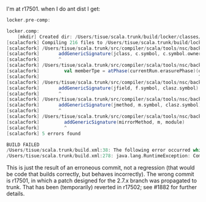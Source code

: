 I'm at r17501. when I do ant dist I get:
```scala
locker.pre-comp:

locker.comp:
    [mkdir] Created dir: /Users/tisue/scala.trunk/build/locker/classes/compiler
[scalacfork] Compiling 216 files to /Users/tisue/scala.trunk/build/locker/classes/compiler
[scalacfork] /Users/tisue/scala.trunk/src/compiler/scala/tools/nsc/backend/jvm/GenJVM.scala:231: error: wrong number of arguments for method addGenericSignature: (ch.epfl.lamp.fjbg.JMember,GenJVM.this.global.Symbol)Unit
[scalacfork]       addGenericSignature(jclass, c.symbol, c.symbol.owner)
[scalacfork]       ^
[scalacfork] /Users/tisue/scala.trunk/src/compiler/scala/tools/nsc/backend/jvm/GenJVM.scala:425: error: not found: value owner
[scalacfork]         val memberTpe = atPhase(currentRun.erasurePhase)(owner.thisType.memberInfo(sym))
[scalacfork]                                                          ^
[scalacfork] /Users/tisue/scala.trunk/src/compiler/scala/tools/nsc/backend/jvm/GenJVM.scala:547: error: wrong number of arguments for method addGenericSignature: (ch.epfl.lamp.fjbg.JMember,GenJVM.this.global.Symbol)Unit
[scalacfork]       addGenericSignature(jfield, f.symbol, clasz.symbol)
[scalacfork]       ^
[scalacfork] /Users/tisue/scala.trunk/src/compiler/scala/tools/nsc/backend/jvm/GenJVM.scala:614: error: wrong number of arguments for method addGenericSignature: (ch.epfl.lamp.fjbg.JMember,GenJVM.this.global.Symbol)Unit
[scalacfork]       addGenericSignature(jmethod, m.symbol, clasz.symbol)
[scalacfork]       ^
[scalacfork] /Users/tisue/scala.trunk/src/compiler/scala/tools/nsc/backend/jvm/GenJVM.scala:751: error: wrong number of arguments for method addGenericSignature: (ch.epfl.lamp.fjbg.JMember,GenJVM.this.global.Symbol)Unit
[scalacfork]         addGenericSignature(mirrorMethod, m, module)
[scalacfork]         ^
[scalacfork] 5 errors found

BUILD FAILED
/Users/tisue/scala.trunk/build.xml:38: The following error occurred while executing this line:
/Users/tisue/scala.trunk/build.xml:278: java.lang.RuntimeException: Compilation failed because of an internal compiler error; see the error output for details.
```

This is just the result of an erroneous commit, not a regression (that would be code that builds correctly, but behaves incorrectly). The wrong commit is r17501, in which a patch designed for the 2.7.x branch was propagated to trunk. That has been (temporarily) reverted in r17502; see #1882 for further details.
